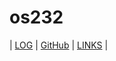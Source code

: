 # os232

| [LOG](TXT/mylog.txt) | [GitHub](https://github.com/HilmyAmmar/os232) | [LINKS](LINKS/) |
